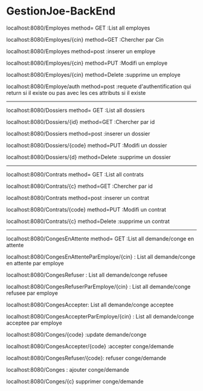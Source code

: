 # GestionJoe-BackEnd


localhost:8080/Employes method= GET :List all employes

localhost:8080/Employes/{cin} method=GET :Chercher par Cin

localhost:8080/Employes method=post :inserer un employe

localhost:8080/Employes/{cin} method=PUT :Modifi un employe

localhost:8080/Employes/{cin} method=Delete :supprime un employe

localhost:8080/Employe/auth method=post :requete d'authentification qui return si il existe ou pas avec les ces attributs si il existe
*******************************************
localhost:8080/Dossiers method= GET :List all dossiers

localhost:8080/Dossiers/{id} method=GET :Chercher par id

localhost:8080/Dossiers method=post :inserer un dossier

localhost:8080/Dossiers/{code} method=PUT :Modifi un dossier

localhost:8080/Dossiers/{d} method=Delete :supprime un dossier
***************************************
localhost:8080/Contrats method= GET :List all contrats

localhost:8080/Contrats/{c} method=GET :Chercher par id

localhost:8080/Contrats method=post :inserer un contrat

localhost:8080/Contrats/{code} method=PUT :Modifi un contrat

localhost:8080/Contrats/{c} method=Delete :supprime un contrat
****************************
localhost:8080/CongesEnAttente method= GET :List all demande/conge en attente

localhost:8080/CongesEnAttenteParEmploye/{cin} : List all demande/conge en attente par employe

localhost:8080/CongesRefuser : List all demande/conge refusee

localhost:8080/CongesRefuserParEmploye/{cin}  : List all demande/conge refusee par employe

localhost:8080/CongesAccepter: List all demande/conge acceptee

localhost:8080/CongesAccepterParEmploye/{cin}  : List all demande/conge acceptee par employe

localhost:8080/Conges/{code} :update demande/conge 

localhost:8080/CongesAccepter/{code} :accepter conge/demande

localhost:8080/CongesRefuser/{code}: refuser conge/demande

localhost:8080/Conges   : ajouter conge/demande

localhost:8080/Conges/{c}  supprimer conge/demande










